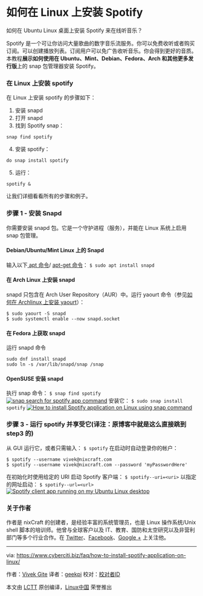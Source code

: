 如何在 Linux 上安装 Spotify
======

如何在 Ubuntu Linux 桌面上安装 Spotify 来在线听音乐？

Spotify 是一个可让你访问大量歌曲的数字音乐流服务。你可以免费收听或者购买订阅。可以创建播放列表。订阅用户可以免广告收听音乐。你会得到更好的音质。本教程**展示如何使用在 Ubuntu、Mint、Debian、Fedora、Arch 和其他更多发行版**上的 snap 包管理器安装 Spotify。

### 在 Linux 上安装 spotify

在 Linux 上安装 spotify 的步骤如下：

1. 安装 snapd
2. 打开 snapd
3. 找到 Spotify snap：
```
snap find spotify
```
4. 安装 spotify：
```
do snap install spotify
```
5. 运行：
```
spotify &
```

让我们详细看看所有的步骤和例子。

### 步骤 1 - 安装 Snapd

你需要安装 snapd 包。它是一个守护进程（服务），并能在 Linux 系统上启用 snap 包管理。

#### Debian/Ubuntu/Mint Linux 上的 Snapd

输入以下[ apt 命令][1]/ [apt-get 命令][2]：
`$ sudo apt install snapd`

#### 在 Arch Linux 上安装 snapd

snapd 只包含在 Arch User Repository（AUR）中。运行 yaourt 命令（参见[如何在 Archlinux 上安装 yaourt][3]）：
```
$ sudo yaourt -S snapd
$ sudo systemctl enable --now snapd.socket
```

#### 在 Fedora 上获取 snapd

运行 snapd 命令
```
sudo dnf install snapd
sudo ln -s /var/lib/snapd/snap /snap
```

#### OpenSUSE 安装 snapd

执行 snap 命令：
`$ snap find spotify`
[![snap search for spotify app command][4]][4]
安装它：
`$ sudo snap install spotify`
[![How to install Spotify application on Linux using snap command][5]][5]

### 步骤 3 - 运行 spotify 并享受它(译注：原博客中就是这么直接跳到 step3 的)

从 GUI 运行它，或者只需输入：
`$ spotify`
在启动时自动登录你的帐户：
```
$ spotify --username vivek@nixcraft.com
$ spotify --username vivek@nixcraft.com --password 'myPasswordHere'
```
在初始化时使用给定的 URI 启动 Spotify 客户端：
`$ spotify--uri=<uri>`
以指定的网址启动：
`$ spotify--url=<url>`
[![Spotify client app running on my Ubuntu Linux desktop][6]][6]

### 关于作者

作者是 nixCraft 的创建者，是经验丰富的系统管理员，也是 Linux 操作系统/Unix shell 脚本的培训师。他曾与全球客户以及 IT、教育、国防和太空研究以及非营利部门等多个行业合作。在 [Twitter][7]、[Facebook][8]、[Google +][9] 上关注他。

--------------------------------------------------------------------------------

via: https://www.cyberciti.biz/faq/how-to-install-spotify-application-on-linux/

作者：[Vivek Gite][a]
译者：[geekpi](https://github.com/geekpi)
校对：[校对者ID](https://github.com/校对者ID)

本文由 [LCTT](https://github.com/LCTT/TranslateProject) 原创编译，[Linux中国](https://linux.cn/) 荣誉推出

[a]:https://www.cyberciti.biz
[1]:https://www.cyberciti.biz/faq/ubuntu-lts-debian-linux-apt-command-examples/ (See Linux/Unix apt command examples for more info)
[2]:https://www.cyberciti.biz/tips/linux-debian-package-management-cheat-sheet.html (See Linux/Unix apt-get command examples for more info)
[3]:https://www.cyberciti.biz/faq/how-to-install-yaourt-in-arch-linux/
[4]:https://www.cyberciti.biz/media/new/faq/2018/01/snap-search-for-spotify-app-command.jpg
[5]:https://www.cyberciti.biz/media/new/faq/2018/01/How-to-install-Spotify-application-on-Linux-using-snap-command.jpg
[6]:https://www.cyberciti.biz/media/new/faq/2018/01/Spotify-client-app-running-on-my-Ubuntu-Linux-desktop.jpg
[7]:https://twitter.com/nixcraft
[8]:https://facebook.com/nixcraft
[9]:https://plus.google.com/+CybercitiBiz
